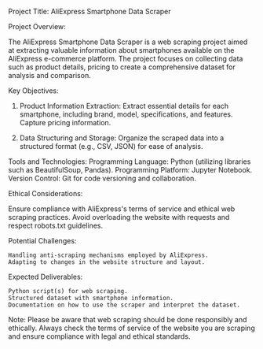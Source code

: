Project Title: AliExpress Smartphone Data Scraper

Project Overview:

The AliExpress Smartphone Data Scraper is a web scraping project aimed at extracting valuable information about smartphones available on the AliExpress e-commerce platform. The project focuses on collecting data such as product details, pricing to create a comprehensive dataset for analysis and comparison.

Key Objectives:

1) Product Information Extraction:
     Extract essential details for each smartphone, including brand, model, specifications, and features.
     Capture pricing information.
   
2) Data Structuring and Storage:
     Organize the scraped data into a structured format (e.g., CSV, JSON) for ease of analysis.

Tools and Technologies:
    Programming Language: Python (utilizing libraries such as BeautifulSoup, Pandas).
    Programming Platform: Jupyter Notebook.
    Version Control: Git for code versioning and collaboration.

Ethical Considerations:

Ensure compliance with AliExpress's terms of service and ethical web scraping practices. Avoid overloading the website with requests and respect robots.txt guidelines.

Potential Challenges:

    Handling anti-scraping mechanisms employed by AliExpress.
    Adapting to changes in the website structure and layout.

Expected Deliverables:

    Python script(s) for web scraping.
    Structured dataset with smartphone information.
    Documentation on how to use the scraper and interpret the dataset.

Note: Please be aware that web scraping should be done responsibly and ethically. Always check the terms of service of the website you are scraping and ensure compliance with legal and ethical standards.
